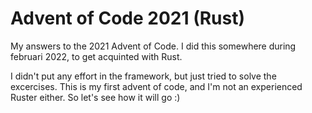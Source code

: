 # Advent of Code 2021 (Rust)
My answers to the 2021 Advent of Code. I did this somewhere during februari 2022, to get acquinted with Rust. 

I didn't put any effort in the framework, but just tried to solve the excercises. This is my first advent of code, and I'm not an experienced Ruster either. So let's see how it will go :)